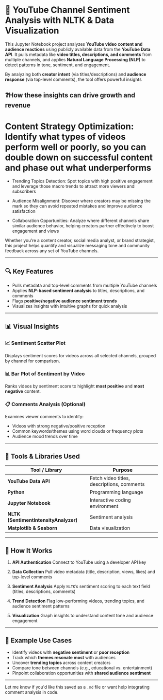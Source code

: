 # 🎥 YouTube Channel Sentiment Analysis with NLTK & Data Visualization

This Jupyter Notebook project analyzes **YouTube video content and audience reactions** using publicly available data from the **YouTube Data API**. It pulls metadata like **video titles, descriptions, and comments** from multiple channels, and applies **Natural Language Processing (NLP)** to detect patterns in tone, sentiment, and engagement.

By analyzing both **creator intent** (via titles/descriptions) and **audience response** (via top-level comments), the tool offers powerful insights

## ❓How these insights can drive growth and revenue

# Content Strategy Optimization: Identify what types of videos perform well or poorly, so you can double down on successful content and phase out what underperforms

* Trending Topics Detection: Spot topics with high positive engagement and leverage those macro trends to attract more viewers and subscribers

* Audience Misalignment: Discover where creators may be missing the mark so they can avoid repeated mistakes and improve audience satisfaction

* Collaboration Opportunities: Analyze where different channels share similar audience behavior, helping creators partner effectively to boost engagement and views

Whether you're a content creator, social media analyst, or brand strategist, this project helps quantify and visualize messaging tone and community feedback across any set of YouTube channels.

---

## 🔍 Key Features

* Pulls metadata and top-level comments from multiple YouTube channels
* Applies **NLP-based sentiment analysis** to titles, descriptions, and comments
* Flags **positive/negative audience sentiment trends**
* Visualizes insights with intuitive graphs for quick analysis

---

## 📊 Visual Insights

### 📈 Sentiment Scatter Plot

Displays sentiment scores for videos across all selected channels, grouped by channel for comparison.

### 📊 Bar Plot of Sentiment by Video

Ranks videos by sentiment score to highlight **most positive** and **most negative** content.

### 📋 Comments Analysis (Optional)

Examines viewer comments to identify:

* Videos with strong negative/positive reception
* Common keywords/themes using word clouds or frequency plots
* Audience mood trends over time

---

## 🧰 Tools & Libraries Used

| Tool / Library                        | Purpose                                    |
| ------------------------------------- | ------------------------------------------ |
| **YouTube Data API**                  | Fetch video titles, descriptions, comments |
| **Python**                            | Programming language                       |
| **Jupyter Notebook**                  | Interactive coding environment             |
| **NLTK (SentimentIntensityAnalyzer)** | Sentiment analysis                         |
| **Matplotlib & Seaborn**              | Data visualization                         |

---

## 🚀 How It Works

1. **API Authentication**
   Connect to YouTube using a developer API key

2. **Data Collection**
   Pull video metadata (title, description, views, likes) and top-level comments

3. **Sentiment Analysis**
   Apply `NLTK`’s sentiment scoring to each text field (titles, descriptions, comments)

4. **Trend Detection**
   Flag low-performing videos, trending topics, and audience sentiment patterns

5. **Visualization**
   Graph insights to understand content tone and audience engagement

---

## 🧠 Example Use Cases

* Identify videos with **negative sentiment** or **poor reception**
* Track which **themes resonate most** with audiences
* Uncover **trending topics** across content creators
* Compare tone between channels (e.g., educational vs. entertainment)
* Pinpoint collaboration opportunities with **shared audience sentiment**

---

Let me know if you'd like this saved as a `.md` file or want help integrating comment analysis in code.
